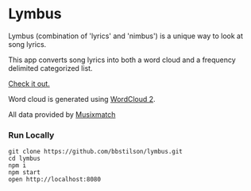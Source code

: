 # Lymbus

Lymbus (combination of 'lyrics' and 'nimbus') is a unique way to look at song lyrics. 

This app converts song lyrics into both a word cloud and a frequency delimited categorized list.

[Check it out.](http://lymbus.herokuapp.com)

Word cloud is generated using [WordCloud 2](https://github.com/timdream/wordcloud2.js).

All data provided by [Musixmatch](https://www.musixmatch.com/)

### Run Locally

```
git clone https://github.com/bbstilson/lymbus.git
cd lymbus
npm i
npm start
open http://localhost:8080
```